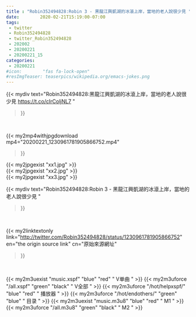 ```yaml
---
title : "Robin352494828:Robin 3 - 黑龍江興凱湖的冰滾上岸，當地的老人說很少見 "
date:        2020-02-21T15:19:00-07:00
tags:
 - twitter
 - Robin352494828
 - twitter_Robin352494828
 - 202002
 - 20200221
 - 20200221_15
categories:
 - 20200221
#icon:        "fas fa-lock-open"
#resImgTeaser: teaserpics/wikipedia.org/emacs-jokes.png
---
```


{{< mydiv text="Robin352494828:黑龍江興凱湖的冰滾上岸，當地的老人說很少見 https://t.co/cIrColjNL7 "
>}}
<br>


{{< my2mp4withjpgdownload mp4="20200221_1230961781905866752.mp4"
>}}

{{< my2jpgexist "xx1.jpg" >}}<br>
{{< my2jpgexist "xx2.jpg" >}}<br>
{{< my2jpgexist "xx3.jpg" >}}<br>



{{< mydiv text="Robin352494828:Robin 3 - 黑龍江興凱湖的冰滾上岸，當地的老人說很少見 "
>}}
<br>

{{< my2linktextonly link="http://twitter.com/Robin352494828/status/1230961781905866752"
en="the origin source link" cn="原始來源網址"
>}}


<br>

{{< my2m3uexist "music.xspf"        "blue"   "red"    " V单曲 " >}} {{< my2m3uforce "/all.xspf"         "green"  "black"  " V全部 " >}} {{< my2m3uforce "/hot/helpxspf/"    "blue"   "red"    " 播放器 " >}} {{< my2m3uforce "/hot/endothers/"   "green"  "blue"   " 目录 " >}} {{< my2m3uexist "music.m3u8"        "blue"   "red"    " M1 " >}} {{< my2m3uforce "/all.m3u8"         "green"  "black"  " M2 " >}} 
